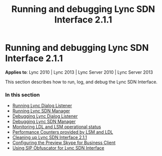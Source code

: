 ﻿---
title: Running and debugging Lync SDN Interface 2.1.1
TOCTitle: Running and debugging Lync SDN Interface 2.1.1
ms:assetid: 42f84254-82de-4ca9-81b2-902ac1addabb
ms:mtpsurl: https://msdn.microsoft.com/library/Dn785213(v=office.15)
ms:contentKeyID: 62952697
ms.date: 02/16/2015
mtps_version: v=office.15
---

# Running and debugging Lync SDN Interface 2.1.1

**Applies to**: Lync 2010 | Lync 2013 | Lync Server 2010 | Lync Server 2013

This section describes how to run, log, and debug the Lync SDN Interface.

### In this section

- [Running Lync Dialog Listener](running-lync-dialog-listener.md)
- [Running Lync SDN Manager](running-lync-sdn-manager.md)
- [Debugging Lync Dialog Listener](debugging-lync-dialog-listener.md)
- [Debugging Lync SDN Manager](debugging-lync-sdn-manager.md)
- [Monitoring LDL and LSM operational status](monitoring-ldl-and-lsm-operational-status.md)
- [Performance Counters provided by LSM and LDL](performance-counters-provided-by-lsm-and-ldl.md)
- [Cleaning up Lync SDN Interface 2.1.1](cleaning-up-lync-sdn-interface-2-1-1.md)
- [Configuring the Preview Skype for Business Client](configuring-the-preview-skype-for-business-client.md)
- [Using SIP Obfuscator for Lync SDN Interface](using-sip-obfuscator-for-lync-sdn-interface.md)

